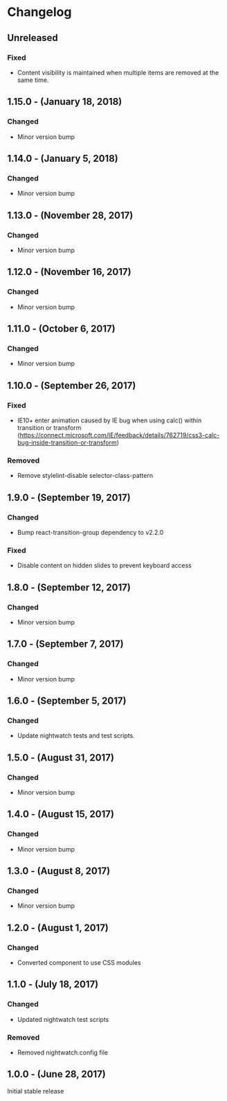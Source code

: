 Changelog
=========

Unreleased
----------
### Fixed
* Content visibility is maintained when multiple items are removed at the same time.

1.15.0 - (January 18, 2018)
------------------
### Changed
* Minor version bump

1.14.0 - (January 5, 2018)
------------------
### Changed
* Minor version bump

1.13.0 - (November 28, 2017)
------------------
### Changed
* Minor version bump

1.12.0 - (November 16, 2017)
------------------
### Changed
* Minor version bump

1.11.0 - (October 6, 2017)
------------------
### Changed
* Minor version bump

1.10.0 - (September 26, 2017)
------------------
### Fixed
* IE10+ enter animation caused by IE bug when using calc() within transition or transform (https://connect.microsoft.com/IE/feedback/details/762719/css3-calc-bug-inside-transition-or-transform)

### Removed
* Remove stylelint-disable selector-class-pattern

1.9.0 - (September 19, 2017)
------------------
### Changed
* Bump react-transition-group dependency to v2.2.0

### Fixed
* Disable content on hidden slides to prevent keyboard access

1.8.0 - (September 12, 2017)
------------------
### Changed
* Minor version bump

1.7.0 - (September 7, 2017)
------------------
### Changed
* Minor version bump

1.6.0 - (September 5, 2017)
------------------
### Changed
* Update nightwatch tests and test scripts.

1.5.0 - (August 31, 2017)
------------------
### Changed
* Minor version bump

1.4.0 - (August 15, 2017)
------------------
### Changed
* Minor version bump

1.3.0 - (August 8, 2017)
------------------
### Changed
* Minor version bump

1.2.0 - (August 1, 2017)
------------------
### Changed
* Converted component to use CSS modules

1.1.0 - (July 18, 2017)
------------------
### Changed
* Updated nightwatch test scripts

### Removed
* Removed nightwatch.config file

1.0.0 - (June 28, 2017)
------------------
Initial stable release
